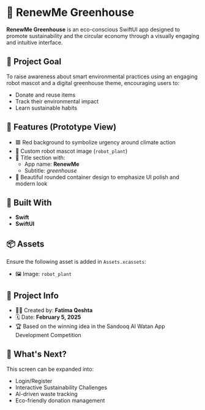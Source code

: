 # 🌱 RenewMe Greenhouse

**RenewMe Greenhouse** is an eco-conscious SwiftUI app designed to promote sustainability and the circular economy through a visually engaging and intuitive interface.

## 🎯 Project Goal

To raise awareness about smart environmental practices using an engaging robot mascot and a digital greenhouse theme, encouraging users to:
- Donate and reuse items
- Track their environmental impact
- Learn sustainable habits

## 🧩 Features (Prototype View)

- 🟥 Red background to symbolize urgency around climate action
- 🤖 Custom robot mascot image (`robot_plant`)
- 🌿 Title section with:
  - App name: **RenewMe**
  - Subtitle: *greenhouse*
- 🎨 Beautiful rounded container design to emphasize UI polish and modern look

## 🧱 Built With

- **Swift**
- **SwiftUI**


## 📦 Assets

Ensure the following asset is added in `Assets.xcassets`:
- 🖼 Image: `robot_plant`

## 📅 Project Info

- 👩‍💻 Created by: **Fatima Qeshta**
- 🗓 Date: **February 5, 2025**
- 🏆 Based on the winning idea in the Sandooq Al Watan App Development Competition

## 🚀 What's Next?

This screen can be expanded into:
- Login/Register
- Interactive Sustainability Challenges
- AI-driven waste tracking
- Eco-friendly donation management
